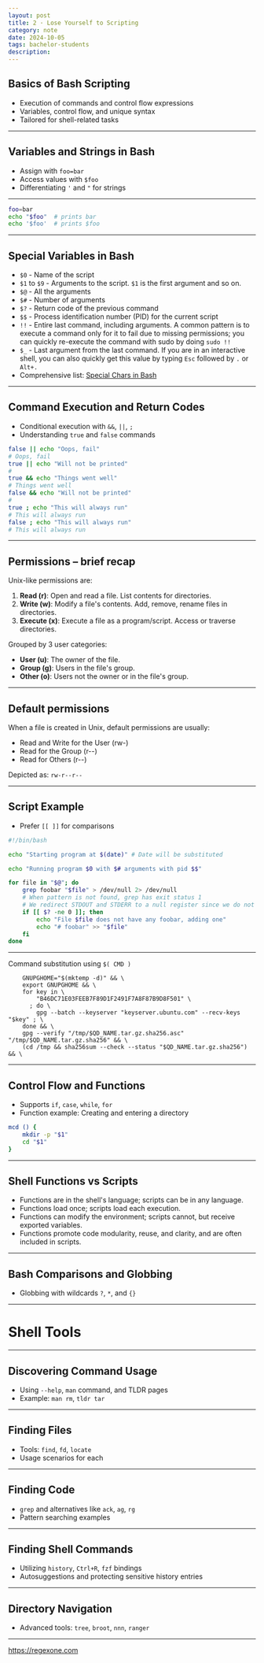 ```yaml
---
layout: post
title: 2 · Lose Yourself to Scripting
category: note
date: 2024-10-05
tags: bachelor-students
description:
---
```


## Basics of Bash Scripting
- Execution of commands and control flow expressions
- Variables, control flow, and unique syntax
- Tailored for shell-related tasks

---

## Variables and Strings in Bash
- Assign with `foo=bar`
- Access values with `$foo`
- Differentiating `'` and `"` for strings

---

```bash
foo=bar
echo "$foo"  # prints bar
echo '$foo'  # prints $foo
```

---

## Special Variables in Bash
- `$0` - Name of the script
- `$1` to `$9` - Arguments to the script. `$1` is the first argument and so on.
- `$@` - All the arguments
- `$#` - Number of arguments
- `$?` - Return code of the previous command
- `$$` - Process identification number (PID) for the current script
- `!!` - Entire last command, including arguments. A common pattern is to execute a command only for it to fail due to missing permissions; you can quickly re-execute the command with sudo by doing `sudo !!`
- `$_` - Last argument from the last command. If you are in an interactive shell, you can also quickly get this value by typing `Esc` followed by `.` or `Alt+.`
- Comprehensive list: [Special Chars in Bash](https://tldp.org/LDP/abs/html/special-chars.html)

---

## Command Execution and Return Codes
- Conditional execution with `&&`, `||`, `;`
- Understanding `true` and `false` commands

```bash
false || echo "Oops, fail"
# Oops, fail
true || echo "Will not be printed"
#
true && echo "Things went well"
# Things went well
false && echo "Will not be printed"
#
true ; echo "This will always run"
# This will always run
false ; echo "This will always run"
# This will always run
```

---

## Permissions – brief recap

Unix-like permissions are:

1. **Read (r)**: Open and read a file. List contents for directories.
1. **Write (w)**: Modify a file's contents. Add, remove, rename files in directories.
1. **Execute (x)**: Execute a file as a program/script. Access or traverse directories.

Grouped by 3 user categories:

- **User (u)**: The owner of the file.
- **Group (g)**: Users in the file's group.
- **Other (o)**: Users not the owner or in the file's group.

---

## Default permissions

When a file is created in Unix, default permissions are usually:

- Read and Write for the User (rw-)
- Read for the Group (r--)
- Read for Others (r--)

Depicted as: `rw-r--r--`

---

## Script Example

- Prefer `[[ ]]` for comparisons

```bash
#!/bin/bash

echo "Starting program at $(date)" # Date will be substituted

echo "Running program $0 with $# arguments with pid $$"

for file in "$@"; do
    grep foobar "$file" > /dev/null 2> /dev/null
    # When pattern is not found, grep has exit status 1
    # We redirect STDOUT and STDERR to a null register since we do not care about them
    if [[ $? -ne 0 ]]; then
        echo "File $file does not have any foobar, adding one"
        echo "# foobar" >> "$file"
    fi
done
```

---

Command substitution using `$( CMD )`

```docker
    GNUPGHOME="$(mktemp -d)" && \
    export GNUPGHOME && \
    for key in \
        "B46DC71E03FEEB7F89D1F2491F7A8F87B9D8F501" \
      ; do \
        gpg --batch --keyserver "keyserver.ubuntu.com" --recv-keys "$key" ; \
    done && \
    gpg --verify "/tmp/$QD_NAME.tar.gz.sha256.asc" "/tmp/$QD_NAME.tar.gz.sha256" && \
    (cd /tmp && sha256sum --check --status "$QD_NAME.tar.gz.sha256") && \
```

---

## Control Flow and Functions
- Supports `if`, `case`, `while`, `for`
- Function example: Creating and entering a directory

```bash
mcd () {
    mkdir -p "$1"
    cd "$1"
}
```

---

## Shell Functions vs Scripts

- Functions are in the shell's language; scripts can be in any language.
- Functions load once; scripts load each execution.
- Functions can modify the environment; scripts cannot, but receive exported variables.
- Functions promote code modularity, reuse, and clarity, and are often included in scripts.

---

## Bash Comparisons and Globbing
- Globbing with wildcards `?`, `*`, and `{}`

---

# Shell Tools

---

## Discovering Command Usage
- Using `--help`, `man` command, and TLDR pages
- Example: `man rm`, `tldr tar`

---

## Finding Files
- Tools: `find`, `fd`, `locate`
- Usage scenarios for each

---

## Finding Code
- `grep` and alternatives like `ack`, `ag`, `rg`
- Pattern searching examples

---

## Finding Shell Commands
- Utilizing `history`, `Ctrl+R`, `fzf` bindings
- Autosuggestions and protecting sensitive history entries

---

## Directory Navigation
- Advanced tools: `tree`, `broot`, `nnn`, `ranger`

---

https://regexone.com